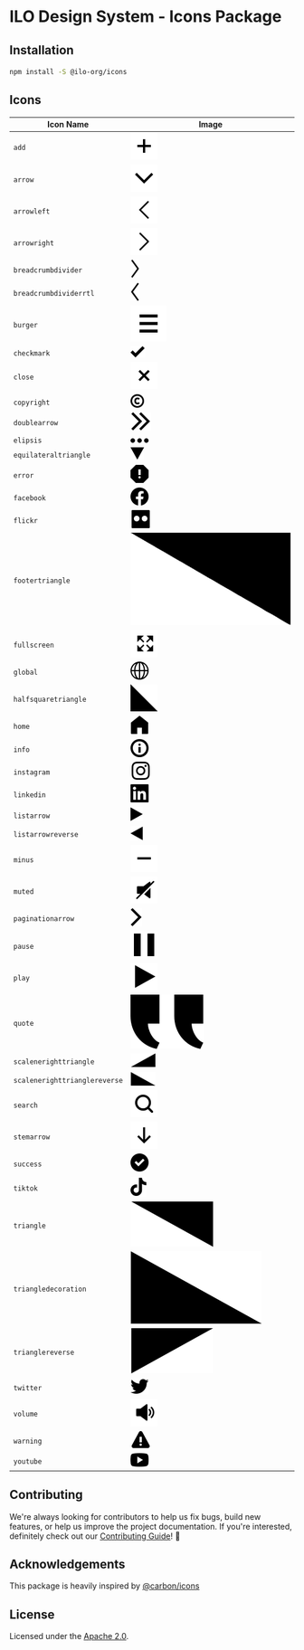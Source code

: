 # ILO Design System - Icons Package

## Installation

```bash
npm install -S @ilo-org/icons
```

## Icons

| Icon Name                     | Image                                          |
| ----------------------------- | ---------------------------------------------- |
| `add`                         | ![](./src/svg/add.svg)                         |
| `arrow`                       | ![](./src/svg/arrow.svg)                       |
| `arrowleft`                   | ![](./src/svg/arrowleft.svg)                   |
| `arrowright`                  | ![](./src/svg/arrowright.svg)                  |
| `breadcrumbdivider`           | ![](./src/svg/breadcrumbdivider.svg)           |
| `breadcrumbdividerrtl`        | ![](./src/svg/breadcrumbdividerrtl.svg)        |
| `burger`                      | ![](./src/svg/burger.svg)                      |
| `checkmark`                   | ![](./src/svg/checkmark.svg)                   |
| `close`                       | ![](./src/svg/close.svg)                       |
| `copyright`                   | ![](./src/svg/copyright.svg)                   |
| `doublearrow`                 | ![](./src/svg/doublearrow.svg)                 |
| `elipsis`                     | ![](./src/svg/elipsis.svg)                     |
| `equilateraltriangle`         | ![](./src/svg/equilateraltriangle.svg)         |
| `error`                       | ![](./src/svg/error.svg)                       |
| `facebook`                    | ![](./src/svg/facebook.svg)                    |
| `flickr`                      | ![](./src/svg/flickr.svg)                      |
| `footertriangle`              | ![](./src/svg/footertriangle.svg)              |
| `fullscreen`                  | ![](./src/svg/fullscreen.svg)                  |
| `global`                      | ![](./src/svg/global.svg)                      |
| `halfsquaretriangle`          | ![](./src/svg/halfsquaretriangle.svg)          |
| `home`                        | ![](./src/svg/home.svg)                        |
| `info`                        | ![](./src/svg/info.svg)                        |
| `instagram`                   | ![](./src/svg/instagram.svg)                   |
| `linkedin`                    | ![](./src/svg/linkedin.svg)                    |
| `listarrow`                   | ![](./src/svg/listarrow.svg)                   |
| `listarrowreverse`            | ![](./src/svg/listarrowreverse.svg)            |
| `minus`                       | ![](./src/svg/minus.svg)                       |
| `muted`                       | ![](./src/svg/muted.svg)                       |
| `paginationarrow`             | ![](./src/svg/paginationarrow.svg)             |
| `pause`                       | ![](./src/svg/pause.svg)                       |
| `play`                        | ![](./src/svg/play.svg)                        |
| `quote`                       | ![](./src/svg/quote.svg)                       |
| `scalenerighttriangle`        | ![](./src/svg/scalenerighttriangle.svg)        |
| `scalenerighttrianglereverse` | ![](./src/svg/scalenerighttrianglereverse.svg) |
| `search`                      | ![](./src/svg/search.svg)                      |
| `stemarrow`                   | ![](./src/svg/stemarrow.svg)                   |
| `success`                     | ![](./src/svg/success.svg)                     |
| `tiktok`                      | ![](./src/svg/tiktok.svg)                      |
| `triangle`                    | ![](./src/svg/triangle.svg)                    |
| `triangledecoration`          | ![](./src/svg/triangledecoration.svg)          |
| `trianglereverse`             | ![](./src/svg/trianglereverse.svg)             |
| `twitter`                     | ![](./src/svg/twitter.svg)                     |
| `volume`                      | ![](./src/svg/volume.svg)                      |
| `warning`                     | ![](./src/svg/warning.svg)                     |
| `youtube`                     | ![](./src/svg/youtube.svg)                     |

## Contributing

We're always looking for contributors to help us fix bugs, build new features,
or help us improve the project documentation. If you're interested, definitely
check out our [Contributing Guide](/.github/CONTRIBUTING.md)! 👀

## Acknowledgements

This package is heavily inspired by [@carbon/icons](https://github.com/carbon-design-system/carbon/tree/main/packages/icons)

## License

Licensed under the [Apache 2.0](/LICENSE).
